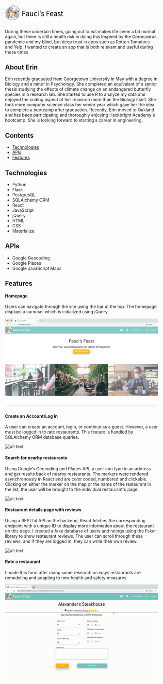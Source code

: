 # <img src="https://github.com/erinleeds11/faucis-feast/blob/master/static/images/headerFauci.png" width="40%" alt="Fauci'sFeast">
During these uncertain times, going out to eat makes life seem a bit normal again, but there is still a health risk in doing this
Inspired by the Coronavirus pandemic and my blind, but deep trust in apps such as Rotten Tomatoes and Yelp, I  wanted to create an app that is  both relevant and useful during these times.

## About Erin
Erin recently graduated from Georgetown University in May with a degree in Biology and a minor in Psychology. She completed an equivalent of a senior thesis studying the effects of climate change on an endangered butterfly species in a research lab. She started to use R to analyze my data and enjoyed the coding aspect of her research more than the Biology itself. She took more computer science class her senior year which gave her the idea to complete a bootcamp after graduation. Recently, Erin moved to Oakland and has been participating and thoroughly enjoying Hackbright Academy's bootcamp. She is looking forward to starting a career in engineering.

## Contents
* [Technologies](#tech-stack)
* [APIs](#apis)
* [Features](#features)

## <a name="tech-stack"></a>Technologies
* Python
* Flask
* PostgresQL
* SQLAlchemy ORM
* React
* JavaScript
* jQuery
* HTML
* CSS
* Materialize

## <a name="apis"></a>APIs
* Google Geocoding
* Google Places
* Google JavaScript Maps

## <a name="features"></a>Features

#### Homepage
Users can navigate through the site using the bar at the top. The homepage displays a carousel which 
is initialized using jQuery.

![alt text](https://github.com/erinleeds11/faucis-feast/blob/master/static/images/homepage.png "homepage")

#### Create an Account/Log in
A user can create an account, login, or continue as a guest. However, a user must be logged in to rate restaurants. This feature is handled by SQLAlchemy ORM database queries.

![alt text](https://github.com/erinleeds11/faucis-feast/blob/master/static/images/logincreateaccount.gif "create account")

#### Search for nearby restaurants
Using Google’s Geocoding and Places API, a user can type in an address and get results back of nearby restaurants. The markers were rendered asynchronously in React and are color coded, numbered and clickable. Clicking on either the marker on the map or the name of the restaurant in the list, the user will be brought to the individual restaurant's page.

![alt text](https://github.com/erinleeds11/faucis-feast/blob/master/static/images/googlesearch.gif "rest search")

#### Restaurant details page with reviews
Using a RESTful API on the backend, React fetches the corresponding endpoint with a unique ID to display more information about the restaurant on this page. I created a fake database of users and ratings using the Faker library to show restaurant reviews. The user can scroll through these reviews, and if they are logged in, they can write their own review.

![alt text](https://github.com/erinleeds11/faucis-feast/blob/master/static/images/individualpage.gif "details")

#### Rate a restaurant
I made this form after doing some research on ways restaurants are remodeling and adapting to new health and safety measures. 

![alt text](https://github.com/erinleeds11/faucis-feast/blob/master/static/images/postrating.gif "rate")
